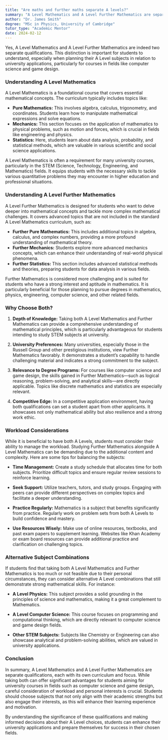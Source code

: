 ```yaml
---
title: "Are maths and further maths separate A levels?"
summary: "A Level Mathematics and A Level Further Mathematics are separate qualifications, crucial for students planning university applications in related fields."
author: "Dr. James Smith"
degree: "MSc in Physics, University of Cambridge"
tutor_type: "Academic Mentor"
date: 2024-02-12
---
```


Yes, A Level Mathematics and A Level Further Mathematics are indeed two separate qualifications. This distinction is important for students to understand, especially when planning their A Level subjects in relation to university applications, particularly for courses in fields like computer science and game design.

### Understanding A Level Mathematics

A Level Mathematics is a foundational course that covers essential mathematical concepts. The curriculum typically includes topics like:

- **Pure Mathematics:** This involves algebra, calculus, trigonometry, and coordinates. Students learn how to manipulate mathematical expressions and solve equations.
- **Mechanics:** This section focuses on the application of mathematics to physical problems, such as motion and forces, which is crucial in fields like engineering and physics.
- **Statistics:** Here, students learn about data analysis, probability, and statistical methods, which are valuable in various scientific and social science applications.

A Level Mathematics is often a requirement for many university courses, particularly in the STEM (Science, Technology, Engineering, and Mathematics) fields. It equips students with the necessary skills to tackle various quantitative problems they may encounter in higher education and professional situations.

### Understanding A Level Further Mathematics

A Level Further Mathematics is designed for students who want to delve deeper into mathematical concepts and tackle more complex mathematical challenges. It covers advanced topics that are not included in the standard A Level Mathematics curriculum, such as:

- **Further Pure Mathematics:** This includes additional topics in algebra, calculus, and complex numbers, providing a more profound understanding of mathematical theory.
- **Further Mechanics:** Students explore more advanced mechanics concepts, which can enhance their understanding of real-world physical phenomena.
- **Further Statistics:** This section includes advanced statistical methods and theories, preparing students for data analysis in various fields.

Further Mathematics is considered more challenging and is suited for students who have a strong interest and aptitude in mathematics. It is particularly beneficial for those planning to pursue degrees in mathematics, physics, engineering, computer science, and other related fields.

### Why Choose Both?

1. **Depth of Knowledge:** Taking both A Level Mathematics and Further Mathematics can provide a comprehensive understanding of mathematical principles, which is particularly advantageous for students intending to study STEM subjects at university.

2. **University Preferences:** Many universities, especially those in the Russell Group and other prestigious institutions, view Further Mathematics favorably. It demonstrates a student’s capability to handle challenging material and indicates a strong commitment to the subject.

3. **Relevance to Degree Programs:** For courses like computer science and game design, the skills gained in Further Mathematics—such as logical reasoning, problem-solving, and analytical skills—are directly applicable. Topics like discrete mathematics and statistics are especially relevant.

4. **Competitive Edge:** In a competitive application environment, having both qualifications can set a student apart from other applicants. It showcases not only mathematical ability but also resilience and a strong work ethic.

### Workload Considerations

While it is beneficial to have both A Levels, students must consider their ability to manage the workload. Studying Further Mathematics alongside A Level Mathematics can be demanding due to the additional content and complexity. Here are some tips for balancing the subjects:

- **Time Management:** Create a study schedule that allocates time for both subjects. Prioritize difficult topics and ensure regular review sessions to reinforce learning.

- **Seek Support:** Utilize teachers, tutors, and study groups. Engaging with peers can provide different perspectives on complex topics and facilitate a deeper understanding.

- **Practice Regularly:** Mathematics is a subject that benefits significantly from practice. Regularly work on problem sets from both A Levels to build confidence and mastery.

- **Use Resources Wisely:** Make use of online resources, textbooks, and past exam papers to supplement learning. Websites like Khan Academy or exam board resources can provide additional practice and clarification on challenging topics.

### Alternative Subject Combinations

If students find that taking both A Level Mathematics and Further Mathematics is too much or not feasible due to their personal circumstances, they can consider alternative A Level combinations that still demonstrate strong mathematical skills. For instance:

- **A Level Physics:** This subject provides a solid grounding in the principles of science and mathematics, making it a great complement to Mathematics.

- **A Level Computer Science:** This course focuses on programming and computational thinking, which are directly relevant to computer science and game design fields.

- **Other STEM Subjects:** Subjects like Chemistry or Engineering can also showcase analytical and problem-solving abilities, which are valued in university applications.

### Conclusion

In summary, A Level Mathematics and A Level Further Mathematics are separate qualifications, each with its own curriculum and focus. While taking both can offer significant advantages for students aiming for university courses in fields such as computer science and game design, careful consideration of workload and personal interests is crucial. Students should choose subjects that not only align with their academic strengths but also engage their interests, as this will enhance their learning experience and motivation.

By understanding the significance of these qualifications and making informed decisions about their A Level choices, students can enhance their university applications and prepare themselves for success in their chosen fields.
    